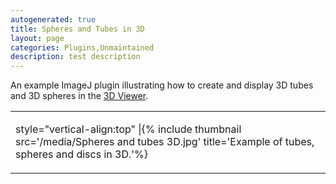 ```yaml
---
autogenerated: true
title: Spheres and Tubes in 3D
layout: page
categories: Plugins,Unmaintained
description: test description
---
```


An example ImageJ plugin illustrating how to create and display 3D tubes and 3D spheres in the [3D Viewer](3D_Viewer).

<table><tbody><tr class="odd"><td><p>style="vertical-align:top" |{% include thumbnail src='/media/Spheres and tubes 3D.jpg' title='Example of tubes, spheres and discs in 3D.'%}</p></td></tr></tbody></table>

 
